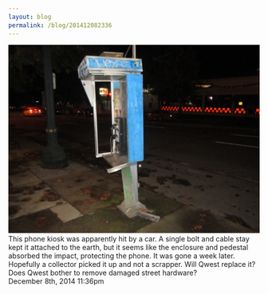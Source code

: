 ```yaml
---
layout: blog
permalink: /blog/201412082336
---
```


<img src="/blog/images/104744616954.jpg"/>
<div class="caption">This phone kiosk was apparently hit by a car. A single bolt and cable stay kept it attached to the earth, but it seems like the enclosure and pedestal absorbed the impact, protecting the phone. It was gone a week later. Hopefully a collector picked it up and not a scrapper. Will Qwest replace it? Does Qwest bother to remove damaged street hardware?

 </div>

<div id="footer">
<span id="timestamp"> December 8th, 2014 11:36pm </span>
</div>
